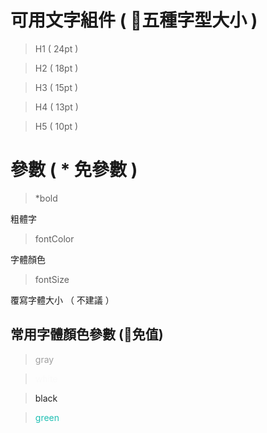 可用文字組件 ( 五種字型大小 )
===

> H1 ( 24pt )

> H2 ( 18pt )

> H3 ( 15pt )

> H4 ( 13pt )

> H5 ( 10pt )

參數 ( * 免參數 )
===

> *bold

粗體字

> fontColor

字體顏色

> fontSize

覆寫字體大小 （ 不建議 ）

常用字體顏色參數 (免值)
------

> <span style="color:rgb(158, 158, 158)">gray</span>

> <span style="color:rgb(250, 250, 250)">white</span>

> <span style="color:rgb(33, 33, 33)">black</span>

> <span style="color:rgb(31, 191, 179)">green</span>
